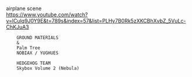 airplane scene\
	https://www.youtube.com/watch?v=lCulq9J0Y9E&t=789s&index=57&list=PLHy7B0Rk5zXKCBhXvbZ_5VuLc-ChKJuA3 
	
		GROUND MATERIALS
		&
		Palm Tree
		NOBIAX / YUGHUES

		HEDGEHOG TEAM
		Skybox Volume 2 (Nebula)